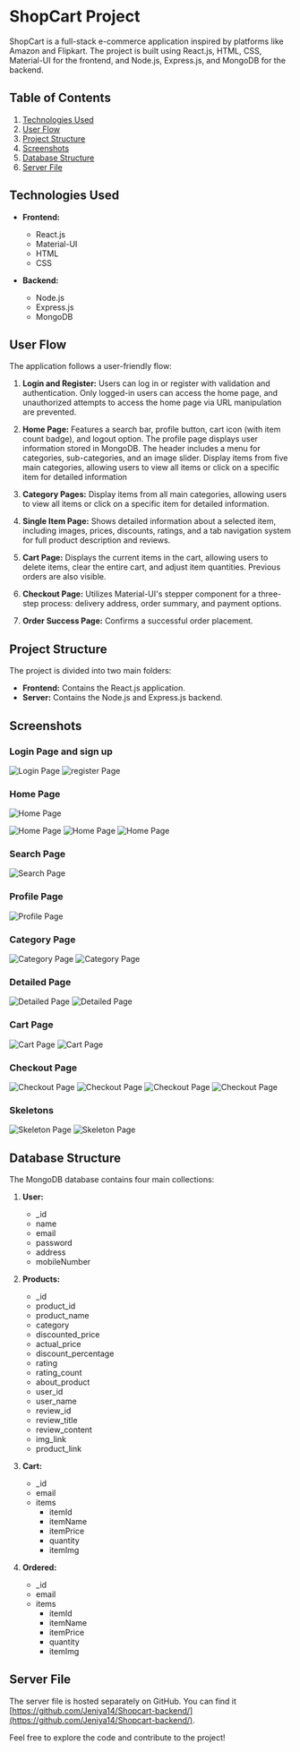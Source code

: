 # ShopCart Project

ShopCart is a full-stack e-commerce application inspired by platforms like Amazon and Flipkart. The project is built using React.js, HTML, CSS, Material-UI for the frontend, and Node.js, Express.js, and MongoDB for the backend.

## Table of Contents

1. [Technologies Used](#technologies-used)
2. [User Flow](#user-flow)
3. [Project Structure](#project-structure)
4. [Screenshots](#screenshots)
5. [Database Structure](#database-structure)
6. [Server File](#server-file)

## Technologies Used

- **Frontend:**
  - React.js
  - Material-UI
  - HTML
  - CSS
  

- **Backend:**
  - Node.js
  - Express.js
  - MongoDB
  
## User Flow

The application follows a user-friendly flow:

1. **Login and Register:** Users can log in or register with validation and authentication. Only logged-in users can access the home page, and unauthorized attempts to access the home page via URL manipulation are prevented.

2. **Home Page:** Features a search bar, profile button, cart icon (with item count badge), and logout option. The profile page displays user information stored in MongoDB. The header includes a menu for categories, sub-categories, and an image slider. Display items from five main categories, allowing users to view all items or click on a specific item for detailed information

3. **Category Pages:** Display items from all main categories, allowing users to view all items or click on a specific item for detailed information.

4. **Single Item Page:** Shows detailed information about a selected item, including images, prices, discounts, ratings, and a tab navigation system for full product description and reviews.

5. **Cart Page:** Displays the current items in the cart, allowing users to delete items, clear the entire cart, and adjust item quantities. Previous orders are also visible.

6. **Checkout Page:** Utilizes Material-UI's stepper component for a three-step process: delivery address, order summary, and payment options.

7. **Order Success Page:** Confirms a successful order placement.

## Project Structure

The project is divided into two main folders:

- **Frontend:** Contains the React.js application.
- **Server:** Contains the Node.js and Express.js backend.

## Screenshots

### Login Page and sign up
![Login Page](/screenshots/login.png)
![register Page](/screenshots/register.png)


### Home Page
![Home Page](/screenshots/home1.png)

![Home Page](/screenshots/home2.png)
![Home Page](/screenshots/home3.png)
![Home Page](/screenshots/home4.png)

### Search Page
![ Search Page](/screenshots/search.png)

### Profile Page
![Profile Page](/screenshots/profile.png)


### Category Page
![ Category Page](/screenshots/category.png)
![ Category Page](/screenshots/category1.png)


### Detailed Page
![Detailed Page](/screenshots/singlepage.png)
![Detailed Page](/screenshots/singlepage1.png)


### Cart Page
![Cart Page](/screenshots/cart.png)
![Cart Page](/screenshots/cart1.png)


### Checkout Page
![Checkout Page](/screenshots/checkout.png)
![Checkout Page](/screenshots/checkout1.png)
![Checkout Page](/screenshots/checkout2.png)
![Checkout Page](/screenshots/success.png)


### Skeletons
![Skeleton Page](/screenshots/skeleton.png)
![Skeleton Page](/screenshots/skeleton1.png)

## Database Structure

The MongoDB database contains four main collections:

1. **User:**
   - _id
   - name
   - email
   - password
   - address
   - mobileNumber

2. **Products:**
   - _id
   - product_id
   - product_name
   - category
   - discounted_price
   - actual_price
   - discount_percentage
   - rating
   - rating_count
   - about_product
   - user_id
   - user_name
   - review_id
   - review_title
   - review_content
   - img_link
   - product_link

3. **Cart:**
   - _id
   - email
   - items
     - itemId
     - itemName
     - itemPrice
     - quantity
     - itemImg

4. **Ordered:**
   - _id
   - email
   - items
     - itemId
     - itemName
     - itemPrice
     - quantity
     - itemImg

## Server File

The server file is hosted separately on GitHub. You can find it [https://github.com/Jeniya14/Shopcart-backend/](https://github.com/Jeniya14/Shopcart-backend/).

Feel free to explore the code and contribute to the project!
